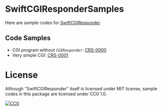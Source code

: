 # SwiftCGIResponderSamples

Here are sample codes for [SwiftCGIResponder](../).

## Code Samples

- CGI program without `CGIResponder`: [CRS-0000](./Sources/CRS-0000_WithoutLibrary/main.swift)
- Very simple CGI: [CRS-0001](./Sources/CRS-0001_SimpleCGI/main.swift)

# License

Although "SwiftCGIResponder" itself is licensed under MIT license,
sample codes in this package are licensed under CC0 1.0.

[![CC0](https://i.creativecommons.org/p/zero/1.0/88x31.png "CC0")](https://creativecommons.org/publicdomain/zero/1.0/)
